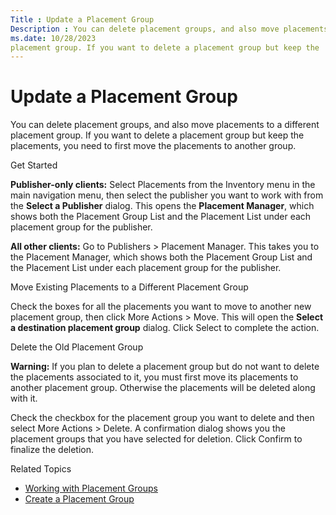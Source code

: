 ```yaml
---
Title : Update a Placement Group
Description : You can delete placement groups, and also move placements to a different
ms.date: 10/28/2023
placement group. If you want to delete a placement group but keep the
---
```



# Update a Placement Group



You can delete placement groups, and also move placements to a different
placement group. If you want to delete a placement group but keep the
placements, you need to first move the placements to another group.

Get Started

**Publisher-only clients:** Select
Placements from the
Inventory menu in the main
navigation menu, then select the publisher you want to work with from
the **Select a Publisher** dialog. This opens the **Placement Manager**,
which shows both the Placement Group
List and the Placement List
under each placement group for the publisher.

**All other clients:** Go to
Publishers
 \>  Placement Manager.
This takes you to the Placement
Manager, which shows both the
Placement Group List and the
Placement List under each
placement group for the publisher.

Move Existing Placements to a Different Placement Group

Check the boxes for all the placements you want to move to another new
placement group, then click
More Actions
 \>  Move. This will
open the **Select a destination placement group** dialog. Click
Select to complete the action.

Delete the Old Placement Group



<b>Warning:</b> If you plan to delete a
placement group but do not want to delete the placements associated to
it, you must first move its placements to another placement group.
Otherwise the placements will be deleted along with it.



Check the checkbox for the placement group you want to delete and then
select More
Actions  \>  Delete. A
confirmation dialog shows you the placement groups that you have
selected for deletion. Click Confirm
to finalize the deletion.

Related Topics

- <a href="working-with-placement-groups.md" class="xref">Working with
  Placement Groups</a>
- <a href="create-a-placement-group.md" class="xref">Create a Placement
  Group</a>




